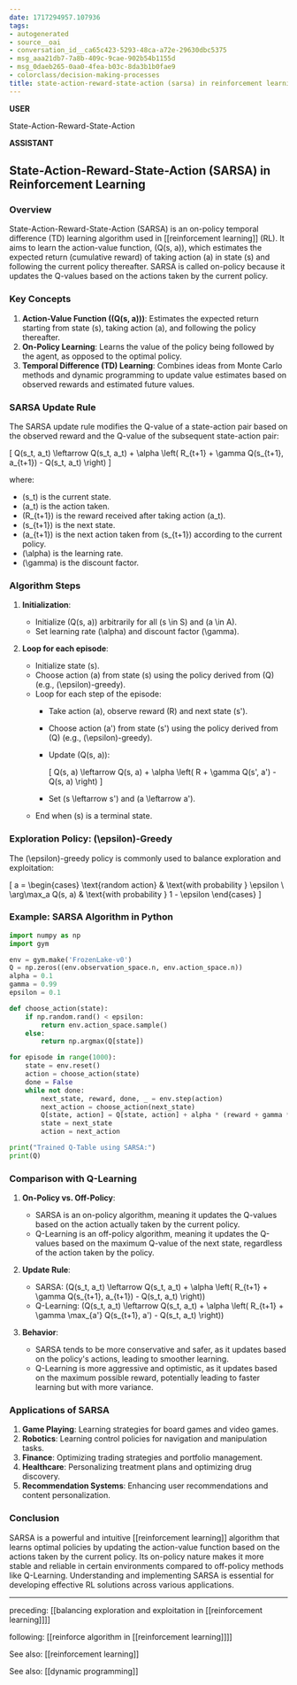 ```yaml
---
date: 1717294957.107936
tags:
- autogenerated
- source__oai
- conversation_id__ca65c423-5293-48ca-a72e-29630dbc5375
- msg_aaa21db7-7a8b-409c-9cae-902b54b1155d
- msg_0daeb265-0aa0-4fea-b03c-8da3b1b0fae9
- colorclass/decision-making-processes
title: state-action-reward-state-action (sarsa) in reinforcement learning
---
```


**USER**

State-Action-Reward-State-Action


**ASSISTANT**

## State-Action-Reward-State-Action (SARSA) in Reinforcement Learning

### Overview

State-Action-Reward-State-Action (SARSA) is an on-policy temporal difference (TD) learning algorithm used in [[reinforcement learning]] (RL). It aims to learn the action-value function, \(Q(s, a)\), which estimates the expected return (cumulative reward) of taking action \(a\) in state \(s\) and following the current policy thereafter. SARSA is called on-policy because it updates the Q-values based on the actions taken by the current policy.

### Key Concepts

1. **Action-Value Function (\(Q(s, a)\))**: Estimates the expected return starting from state \(s\), taking action \(a\), and following the policy thereafter.
2. **On-Policy Learning**: Learns the value of the policy being followed by the agent, as opposed to the optimal policy.
3. **Temporal Difference (TD) Learning**: Combines ideas from Monte Carlo methods and dynamic programming to update value estimates based on observed rewards and estimated future values.

### SARSA Update Rule

The SARSA update rule modifies the Q-value of a state-action pair based on the observed reward and the Q-value of the subsequent state-action pair:

\[
Q(s_t, a_t) \leftarrow Q(s_t, a_t) + \alpha \left( R_{t+1} + \gamma Q(s_{t+1}, a_{t+1}) - Q(s_t, a_t) \right)
\]

where:
- \(s_t\) is the current state.
- \(a_t\) is the action taken.
- \(R_{t+1}\) is the reward received after taking action \(a_t\).
- \(s_{t+1}\) is the next state.
- \(a_{t+1}\) is the next action taken from \(s_{t+1}\) according to the current policy.
- \(\alpha\) is the learning rate.
- \(\gamma\) is the discount factor.

### Algorithm Steps

1. **Initialization**:
   - Initialize \(Q(s, a)\) arbitrarily for all \(s \in S\) and \(a \in A\).
   - Set learning rate \(\alpha\) and discount factor \(\gamma\).

2. **Loop for each episode**:
   - Initialize state \(s\).
   - Choose action \(a\) from state \(s\) using the policy derived from \(Q\) (e.g., \(\epsilon\)-greedy).
   - Loop for each step of the episode:
     - Take action \(a\), observe reward \(R\) and next state \(s'\).
     - Choose action \(a'\) from state \(s'\) using the policy derived from \(Q\) (e.g., \(\epsilon\)-greedy).
     - Update \(Q(s, a)\):
       
       \[
       Q(s, a) \leftarrow Q(s, a) + \alpha \left( R + \gamma Q(s', a') - Q(s, a) \right)
       \]
     - Set \(s \leftarrow s'\) and \(a \leftarrow a'\).
   - End when \(s\) is a terminal state.

### Exploration Policy: \(\epsilon\)-Greedy

The \(\epsilon\)-greedy policy is commonly used to balance exploration and exploitation:

\[
a =
\begin{cases} 
\text{random action} & \text{with probability } \epsilon \\
\arg\max_a Q(s, a) & \text{with probability } 1 - \epsilon
\end{cases}
\]

### Example: SARSA Algorithm in Python

```python
import numpy as np
import gym

env = gym.make('FrozenLake-v0')
Q = np.zeros((env.observation_space.n, env.action_space.n))
alpha = 0.1
gamma = 0.99
epsilon = 0.1

def choose_action(state):
    if np.random.rand() < epsilon:
        return env.action_space.sample()
    else:
        return np.argmax(Q[state])

for episode in range(1000):
    state = env.reset()
    action = choose_action(state)
    done = False
    while not done:
        next_state, reward, done, _ = env.step(action)
        next_action = choose_action(next_state)
        Q[state, action] = Q[state, action] + alpha * (reward + gamma * Q[next_state, next_action] - Q[state, action])
        state = next_state
        action = next_action

print("Trained Q-Table using SARSA:")
print(Q)
```

### Comparison with Q-Learning

1. **On-Policy vs. Off-Policy**:
   - SARSA is an on-policy algorithm, meaning it updates the Q-values based on the action actually taken by the current policy.
   - Q-Learning is an off-policy algorithm, meaning it updates the Q-values based on the maximum Q-value of the next state, regardless of the action taken by the policy.

2. **Update Rule**:
   - SARSA: \(Q(s_t, a_t) \leftarrow Q(s_t, a_t) + \alpha \left( R_{t+1} + \gamma Q(s_{t+1}, a_{t+1}) - Q(s_t, a_t) \right)\)
   - Q-Learning: \(Q(s_t, a_t) \leftarrow Q(s_t, a_t) + \alpha \left( R_{t+1} + \gamma \max_{a'} Q(s_{t+1}, a') - Q(s_t, a_t) \right)\)

3. **Behavior**:
   - SARSA tends to be more conservative and safer, as it updates based on the policy's actions, leading to smoother learning.
   - Q-Learning is more aggressive and optimistic, as it updates based on the maximum possible reward, potentially leading to faster learning but with more variance.

### Applications of SARSA

1. **Game Playing**: Learning strategies for board games and video games.
2. **Robotics**: Learning control policies for navigation and manipulation tasks.
3. **Finance**: Optimizing trading strategies and portfolio management.
4. **Healthcare**: Personalizing treatment plans and optimizing drug discovery.
5. **Recommendation Systems**: Enhancing user recommendations and content personalization.

### Conclusion

SARSA is a powerful and intuitive [[reinforcement learning]] algorithm that learns optimal policies by updating the action-value function based on the actions taken by the current policy. Its on-policy nature makes it more stable and reliable in certain environments compared to off-policy methods like Q-Learning. Understanding and implementing SARSA is essential for developing effective RL solutions across various applications.


---

preceding: [[balancing exploration and exploitation in [[reinforcement learning]]]]  


following: [[reinforce algorithm in [[reinforcement learning]]]]

See also: [[reinforcement learning]]


See also: [[dynamic programming]]